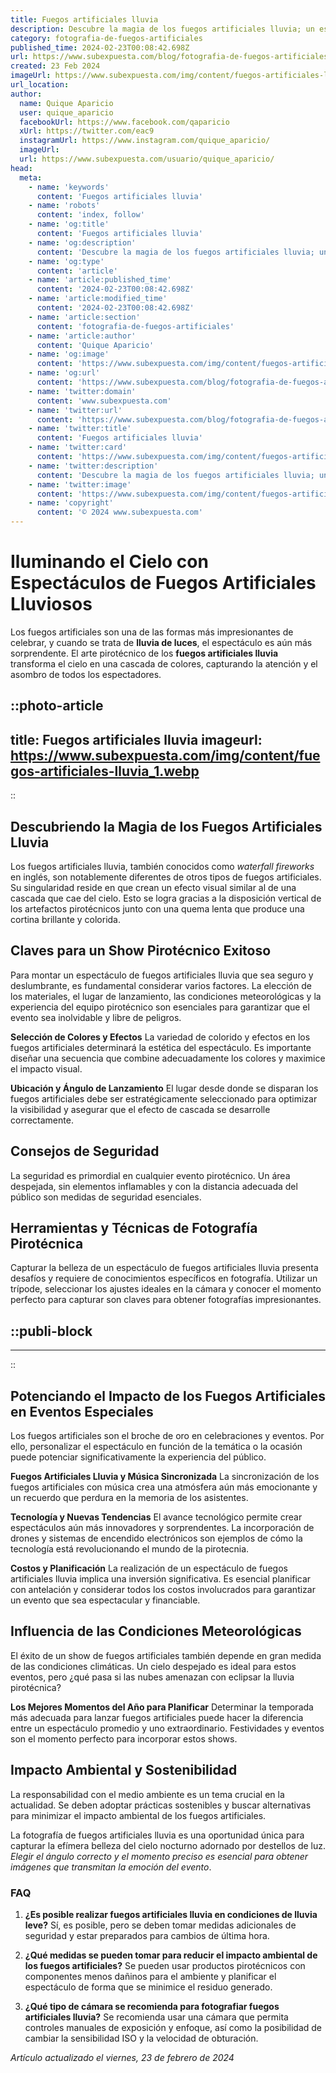 ```yaml
---
title: Fuegos artificiales lluvia
description: Descubre la magia de los fuegos artificiales lluvia; un espectáculo de luz y color que ilumina el cielo nocturno con encanto y belleza.
category: fotografia-de-fuegos-artificiales
published_time: 2024-02-23T00:08:42.698Z
url: https://www.subexpuesta.com/blog/fotografia-de-fuegos-artificiales/fuegos-artificiales-lluvia
created: 23 Feb 2024
imageUrl: https://www.subexpuesta.com/img/content/fuegos-artificiales-lluvia_1.webp
url_location:
author:
  name: Quique Aparicio
  user: quique_aparicio
  facebookUrl: https://www.facebook.com/qaparicio
  xUrl: https://twitter.com/eac9
  instagramUrl: https://www.instagram.com/quique_aparicio/
  imageUrl: 
  url: https://www.subexpuesta.com/usuario/quique_aparicio/
head:
  meta:
    - name: 'keywords'
      content: 'Fuegos artificiales lluvia'
    - name: 'robots'
      content: 'index, follow'
    - name: 'og:title'
      content: 'Fuegos artificiales lluvia'
    - name: 'og:description'
      content: 'Descubre la magia de los fuegos artificiales lluvia; un espectáculo de luz y color que ilumina el cielo nocturno con encanto y belleza.'
    - name: 'og:type'
      content: 'article'
    - name: 'article:published_time'
      content: '2024-02-23T00:08:42.698Z'
    - name: 'article:modified_time'
      content: '2024-02-23T00:08:42.698Z'
    - name: 'article:section'
      content: 'fotografia-de-fuegos-artificiales'
    - name: 'article:author'
      content: 'Quique Aparicio'
    - name: 'og:image'
      content: 'https://www.subexpuesta.com/img/content/fuegos-artificiales-lluvia_1.webp'
    - name: 'og:url'
      content: 'https://www.subexpuesta.com/blog/fotografia-de-fuegos-artificiales/fuegos-artificiales-lluvia'
    - name: 'twitter:domain'
      content: 'www.subexpuesta.com'
    - name: 'twitter:url'
      content: 'https://www.subexpuesta.com/blog/fotografia-de-fuegos-artificiales/fuegos-artificiales-lluvia'
    - name: 'twitter:title'
      content: 'Fuegos artificiales lluvia'
    - name: 'twitter:card'
      content: 'https://www.subexpuesta.com/img/content/fuegos-artificiales-lluvia_1.webp'
    - name: 'twitter:description'
      content: 'Descubre la magia de los fuegos artificiales lluvia; un espectáculo de luz y color que ilumina el cielo nocturno con encanto y belleza.'
    - name: 'twitter:image'
      content: 'https://www.subexpuesta.com/img/content/fuegos-artificiales-lluvia_1.webp'
    - name: 'copyright'
      content: '© 2024 www.subexpuesta.com'
---
```

# Iluminando el Cielo con Espectáculos de Fuegos Artificiales Lluviosos

Los fuegos artificiales son una de las formas más impresionantes de celebrar, y cuando se trata de **lluvia de luces**, el espectáculo es aún más sorprendente. El arte pirotécnico de los **fuegos artificiales lluvia** transforma el cielo en una cascada de colores, capturando la atención y el asombro de todos los espectadores.


::photo-article
---
title: Fuegos artificiales lluvia
imageurl: https://www.subexpuesta.com/img/content/fuegos-artificiales-lluvia_1.webp
---
::


## Descubriendo la Magia de los Fuegos Artificiales Lluvia
Los fuegos artificiales lluvia, también conocidos como *waterfall fireworks* en inglés, son notablemente diferentes de otros tipos de fuegos artificiales. Su singularidad reside en que crean un efecto visual similar al de una cascada que cae del cielo. Esto se logra gracias a la disposición vertical de los artefactos pirotécnicos junto con una quema lenta que produce una cortina brillante y colorida.

## Claves para un Show Pirotécnico Exitoso
Para montar un espectáculo de fuegos artificiales lluvia que sea seguro y deslumbrante, es fundamental considerar varios factores. La elección de los materiales, el lugar de lanzamiento, las condiciones meteorológicas y la experiencia del equipo pirotécnico son esenciales para garantizar que el evento sea inolvidable y libre de peligros.

**Selección de Colores y Efectos**
La variedad de colorido y efectos en los fuegos artificiales determinará la estética del espectáculo. Es importante diseñar una secuencia que combine adecuadamente los colores y maximice el impacto visual.

**Ubicación y Ángulo de Lanzamiento**
El lugar desde donde se disparan los fuegos artificiales debe ser estratégicamente seleccionado para optimizar la visibilidad y asegurar que el efecto de cascada se desarrolle correctamente.

## Consejos de Seguridad
La seguridad es primordial en cualquier evento pirotécnico. Un área despejada, sin elementos inflamables y con la distancia adecuada del público son medidas de seguridad esenciales.

## Herramientas y Técnicas de Fotografía Pirotécnica
Capturar la belleza de un espectáculo de fuegos artificiales lluvia presenta desafíos y requiere de conocimientos específicos en fotografía. Utilizar un trípode, seleccionar los ajustes ideales en la cámara y conocer el momento perfecto para capturar son claves para obtener fotografías impresionantes.


  ::publi-block
  ---
  ---
  ::
  
  
## Potenciando el Impacto de los Fuegos Artificiales en Eventos Especiales
Los fuegos artificiales son el broche de oro en celebraciones y eventos. Por ello, personalizar el espectáculo en función de la temática o la ocasión puede potenciar significativamente la experiencia del público.

**Fuegos Artificiales Lluvia y Música Sincronizada**
La sincronización de los fuegos artificiales con música crea una atmósfera aún más emocionante y un recuerdo que perdura en la memoria de los asistentes. 

**Tecnología y Nuevas Tendencias**
El avance tecnológico permite crear espectáculos aún más innovadores y sorprendentes. La incorporación de drones y sistemas de encendido electrónicos son ejemplos de cómo la tecnología está revolucionando el mundo de la pirotecnia.

**Costos y Planificación**
La realización de un espectáculo de fuegos artificiales lluvia implica una inversión significativa. Es esencial planificar con antelación y considerar todos los costos involucrados para garantizar un evento que sea espectacular y financiable.

## Influencia de las Condiciones Meteorológicas
El éxito de un show de fuegos artificiales también depende en gran medida de las condiciones climáticas. Un cielo despejado es ideal para estos eventos, pero ¿qué pasa si las nubes amenazan con eclipsar la lluvia pirotécnica?

**Los Mejores Momentos del Año para Planificar**
Determinar la temporada más adecuada para lanzar fuegos artificiales puede hacer la diferencia entre un espectáculo promedio y uno extraordinario. Festividades y eventos son el momento perfecto para incorporar estos shows.

## Impacto Ambiental y Sostenibilidad
La responsabilidad con el medio ambiente es un tema crucial en la actualidad. Se deben adoptar prácticas sostenibles y buscar alternativas para minimizar el impacto ambiental de los fuegos artificiales.

La fotografía de fuegos artificiales lluvia es una oportunidad única para capturar la efímera belleza del cielo nocturno adornado por destellos de luz. *Elegir el ángulo correcto y el momento preciso es esencial para obtener imágenes que transmitan la emoción del evento*.

### FAQ

1. **¿Es posible realizar fuegos artificiales lluvia en condiciones de lluvia leve?**
   Sí, es posible, pero se deben tomar medidas adicionales de seguridad y estar preparados para cambios de última hora.

2. **¿Qué medidas se pueden tomar para reducir el impacto ambiental de los fuegos artificiales?**
   Se pueden usar productos pirotécnicos con componentes menos dañinos para el ambiente y planificar el espectáculo de forma que se minimice el residuo generado.

3. **¿Qué tipo de cámara se recomienda para fotografiar fuegos artificiales lluvia?**
   Se recomienda usar una cámara que permita controles manuales de exposición y enfoque, así como la posibilidad de cambiar la sensibilidad ISO y la velocidad de obturación.

_Artículo actualizado el viernes, 23 de febrero de 2024_